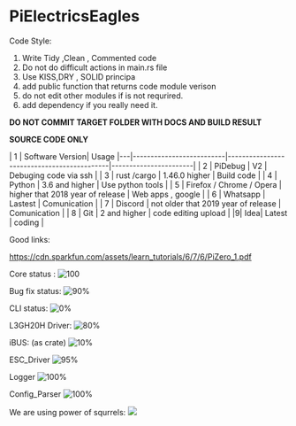 # PiElectricsEagles


Code Style:

1) Write Tidy ,Clean , Commented code
2) Do not do difficult actions in main.rs file
3) Use KISS,DRY , SOLID principa
4) add public function that returns code module verison
5) do not edit other modules if is not requrired.
6) add dependency if you really need it.


**DO NOT COMMIT TARGET FOLDER WITH DOCS AND BUILD RESULT**

**SOURCE CODE ONLY**

| 1 | Software                          Version|                                Usage
|---|--------------------------|--------------------------------------------|-----------------------|
| 2 | PiDebug                  | V2                                         | Debuging code via ssh |
| 3 | rust /cargo              | 1.46.0 higher                              | Build code            |
| 4 | Python                   | 3.6 and higher                             | Use python tools      |
| 5 | Firefox / Chrome / Opera | higher that 2018 year of release           | Web apps , google     |
| 6 | Whatsapp                 | Lastest                                    | Comunication          |
| 7 | Discord                  | not older that 2019 year of release        | Comunication          |
| 8 | Git                      | 2 and higher                               | code editing upload   |
|9| Idea| Latest                                       | coding                |

Good links:

https://cdn.sparkfun.com/assets/learn_tutorials/6/7/6/PiZero_1.pdf


Core status :
![100](https://progress-bar.dev/100)


Bug fix status:
![90%](https://progress-bar.dev/90)

CLI status:
![0%](https://progress-bar.dev/0)




L3GH20H Driver:
![80%](https://progress-bar.dev/100)

iBUS: (as crate)
![10%](https://progress-bar.dev/35)

ESC_Driver 
![95%](https://progress-bar.dev/95)


Logger
![100%](https://progress-bar.dev/100)

Config_Parser
![100%](https://progress-bar.dev/100)


We are using power of squrrels:
<img src="https://i.ibb.co/QkJ0P2g/Whats-App-Image-2020-10-15-at-12-19-41.jpg"></img>

